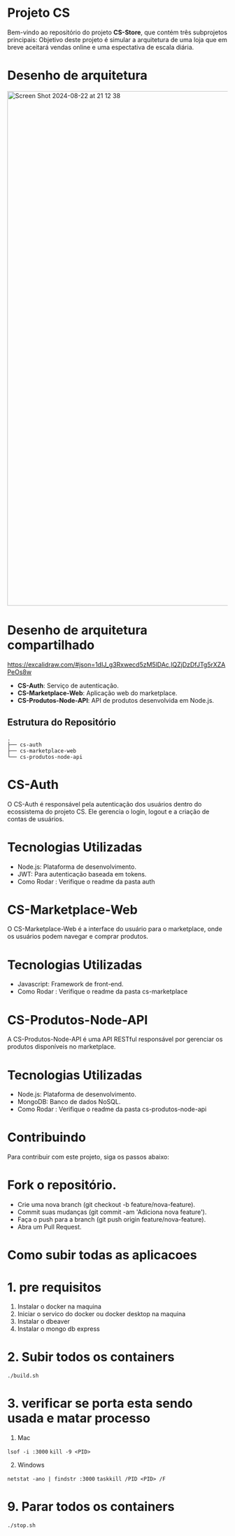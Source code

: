 # Projeto CS

Bem-vindo ao repositório do projeto **CS-Store**, que contém três subprojetos principais:
Objetivo deste projeto é simular a arquitetura de uma loja que em breve aceitará vendas online e uma espectativa de escala diária.

# Desenho de arquitetura
<img width="1176" alt="Screen Shot 2024-08-22 at 21 12 38" src="https://github.com/user-attachments/assets/ae5a625c-515f-415d-8cf5-4276d7e13fbb">

# Desenho de arquitetura compartilhado 

https://excalidraw.com/#json=1dIJ_g3Rxwecd5zM5lDAc,lQZjDzDfJTg5rXZAPeOs8w 

- **CS-Auth**: Serviço de autenticação.
- **CS-Marketplace-Web**: Aplicação web do marketplace.
- **CS-Produtos-Node-API**: API de produtos desenvolvida em Node.js.

## Estrutura do Repositório

```
.
├── cs-auth
├── cs-marketplace-web
└── cs-produtos-node-api
```

# CS-Auth
O CS-Auth é responsável pela autenticação dos usuários dentro do ecossistema do projeto CS. Ele gerencia o login, logout e a criação de contas de usuários.

# Tecnologias Utilizadas
- Node.js: Plataforma de desenvolvimento.
- JWT: Para autenticação baseada em tokens.
- Como Rodar : Verifique o readme da pasta auth

# CS-Marketplace-Web
O CS-Marketplace-Web é a interface do usuário para o marketplace, onde os usuários podem navegar e comprar produtos.

# Tecnologias Utilizadas
- Javascript: Framework de front-end.
- Como Rodar : Verifique o readme da pasta cs-marketplace

# CS-Produtos-Node-API
A CS-Produtos-Node-API é uma API RESTful responsável por gerenciar os produtos disponíveis no marketplace.

# Tecnologias Utilizadas
- Node.js: Plataforma de desenvolvimento.
- MongoDB: Banco de dados NoSQL.
- Como Rodar : Verifique o readme da pasta cs-produtos-node-api
  
# Contribuindo
Para contribuir com este projeto, siga os passos abaixo:

# Fork o repositório.
- Crie uma nova branch (git checkout -b feature/nova-feature).
- Commit suas mudanças (git commit -am 'Adiciona nova feature').
- Faça o push para a branch (git push origin feature/nova-feature).
- Abra um Pull Request.

# Como subir todas as aplicacoes 

# 1. pre requisitos

1. Instalar o docker na maquina 
2. Iniciar o servico do docker ou docker desktop na maquina
3. Instalar o dbeaver 
4. Instalar o mongo db express

# 2. Subir todos os containers 

`./build.sh`


# 3. verificar se porta esta sendo usada e matar processo

1. Mac

`lsof -i :3000`
`kill -9 <PID>`

2. Windows 

`netstat -ano | findstr :3000`
`taskkill /PID <PID> /F`

# 9. Parar todos os containers 

`./stop.sh`



